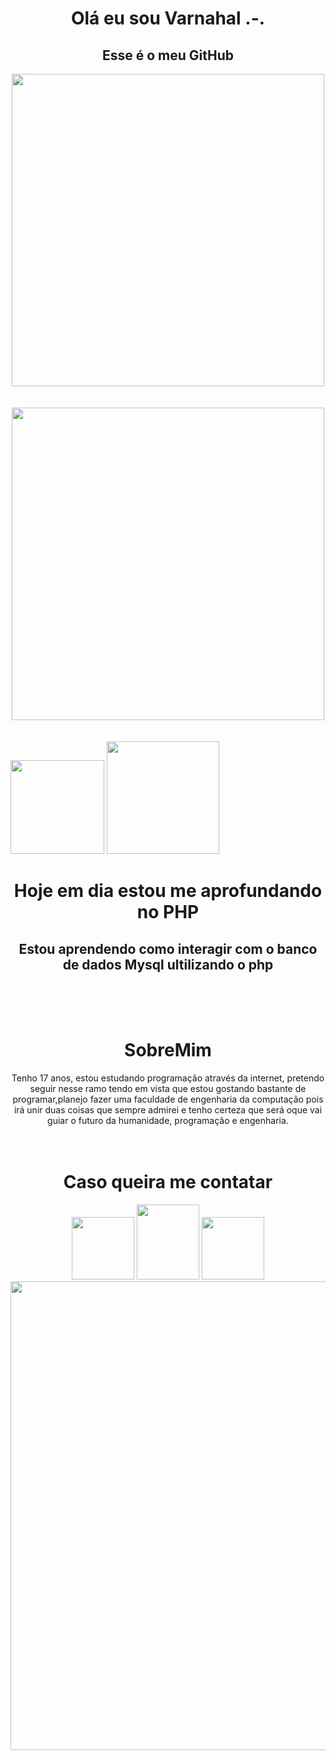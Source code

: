 <h1 align='center'>Olá eu sou Varnahal .-.</h1>
<h2 align= 'center'>Esse é o meu <strong>GitHub</strong></h2>

<div align='center'>
<img src='https://user-images.githubusercontent.com/103286871/162535137-4fe81e95-16e8-478a-8e44-e6a6fa097448.png' width =500px>
</div><br>
<div align='center'>
 &nbsp; &nbsp; &nbsp;&nbsp;<img src='https://user-images.githubusercontent.com/103286871/162536647-7dfb9c4a-55b3-470f-aa4c-6b5c0c1b31bf.png' width =500px>
</div><br><br>
<div>
 <img height="150em" src="https://github-readme-stats.vercel.app/api?username=Varnahal&show_icons=true&theme=radical&include_all_commits=true&count_private=true"/>
 <img height="180em" src="https://github-readme-stats.vercel.app/api/top-langs/?username=Varnahal&layout=compact&langs_count=10&theme=radical"/>
</div>



<h1 align='center'>Hoje em dia estou me aprofundando no PHP</h1>
<h2 align='center'>Estou aprendendo como interagir com o banco de dados Mysql ultilizando o php</h2><br><br><br>

<h1 align='center'>SobreMim</h1>

<div align='center'>Tenho 17 anos, estou estudando programação através da internet, pretendo seguir nesse ramo tendo em vista que estou gostando bastante de programar,planejo fazer uma faculdade de engenharia da computação pois irá unir duas coisas que sempre admirei e tenho certeza que será oque vai guiar o futuro da humanidade, programação e engenharia.<br><br><br>
  </div>
  <h1 align=center>Caso queira me contatar</h1>
  <div align='center'>
<a href='https://www.facebook.com/daniel.marcelinodelima.79'><img src='https://user-images.githubusercontent.com/103286871/162541784-c77696b2-5abd-4c45-b14d-78fb12c74e69.png' width =100px></a>    
  <img src='https://user-images.githubusercontent.com/103286871/162546959-b2847242-ea1e-4d4d-bf9d-232d2d55b355.png' width=100px height='120px'>
  <a href='https://www.instagram.com/danielmarcelino91/'><img src='https://user-images.githubusercontent.com/103286871/162542017-84bbaae3-c38c-41e8-9dd2-5c8a45cc96e5.png' width =100px></a>
</div>
<div align='center'>
  <img src='https://user-images.githubusercontent.com/103286871/162539888-3f689b32-83b3-44f1-b09e-5455137c8b45.svg' width =750px>
</div>

